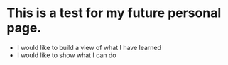 # This is a test for my future personal page.

- I would like to build a view of what I have learned
- I would like to show what I can do
